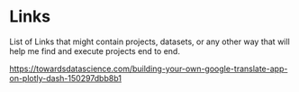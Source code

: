 # Links

List of Links that might contain projects, datasets, or any other way that will help me find and execute projects end to end.

https://towardsdatascience.com/building-your-own-google-translate-app-on-plotly-dash-150297dbb8b1